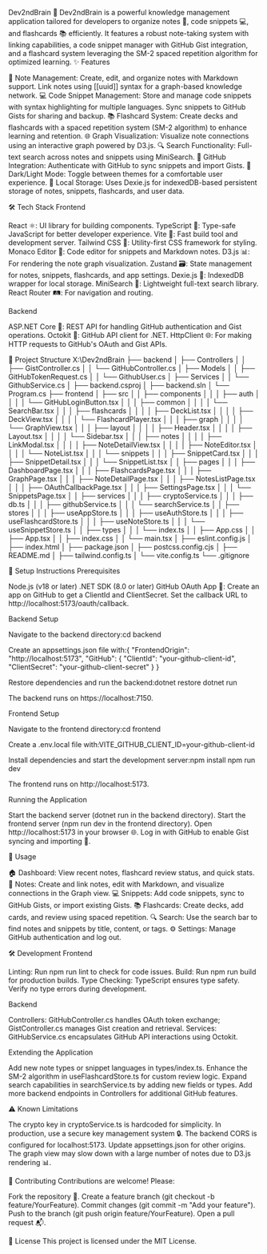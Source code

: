 Dev2ndBrain 🧠
Dev2ndBrain is a powerful knowledge management application tailored for developers to organize notes 📝, code snippets 💻, and flashcards 📚 efficiently. It features a robust note-taking system with linking capabilities, a code snippet manager with GitHub Gist integration, and a flashcard system leveraging the SM-2 spaced repetition algorithm for optimized learning.
✨ Features

📝 Note Management: Create, edit, and organize notes with Markdown support. Link notes using [[uuid]] syntax for a graph-based knowledge network.
💻 Code Snippet Management: Store and manage code snippets with syntax highlighting for multiple languages. Sync snippets to GitHub Gists for sharing and backup.
📚 Flashcard System: Create decks and flashcards with a spaced repetition system (SM-2 algorithm) to enhance learning and retention.
🌐 Graph Visualization: Visualize note connections using an interactive graph powered by D3.js.
🔍 Search Functionality: Full-text search across notes and snippets using MiniSearch.
🔗 GitHub Integration: Authenticate with GitHub to sync snippets and import Gists.
🌙 Dark/Light Mode: Toggle between themes for a comfortable user experience.
💾 Local Storage: Uses Dexie.js for indexedDB-based persistent storage of notes, snippets, flashcards, and user data.

🛠️ Tech Stack
Frontend

React ⚛️: UI library for building components.
TypeScript 📜: Type-safe JavaScript for better developer experience.
Vite 🚀: Fast build tool and development server.
Tailwind CSS 🎨: Utility-first CSS framework for styling.
Monaco Editor 📝: Code editor for snippets and Markdown notes.
D3.js 📊: For rendering the note graph visualization.
Zustand 🗃️: State management for notes, snippets, flashcards, and app settings.
Dexie.js 💽: IndexedDB wrapper for local storage.
MiniSearch 🔎: Lightweight full-text search library.
React Router 🛤️: For navigation and routing.

Backend

ASP.NET Core 🔧: REST API for handling GitHub authentication and Gist operations.
Octokit 🐙: GitHub API client for .NET.
HttpClient 🌐: For making HTTP requests to GitHub's OAuth and Gist APIs.

📂 Project Structure
X:\Dev2ndBrain
├── backend
│   ├── Controllers
│   │   ├── GistController.cs
│   │   └── GitHubController.cs
│   ├── Models
│   │   ├── GitHubTokenRequest.cs
│   │   └── GithubUser.cs
│   ├── Services
│   │   └── GithubService.cs
│   ├── backend.csproj
│   ├── backend.sln
│   └── Program.cs
├── frontend
│   ├── src
│   │   ├── components
│   │   │   ├── auth
│   │   │   │   └── GitHubLoginButton.tsx
│   │   │   ├── common
│   │   │   │   └── SearchBar.tsx
│   │   │   ├── flashcards
│   │   │   │   ├── DeckList.tsx
│   │   │   │   ├── DeckView.tsx
│   │   │   │   └── FlashcardPlayer.tsx
│   │   │   ├── graph
│   │   │   │   └── GraphView.tsx
│   │   │   ├── layout
│   │   │   │   ├── Header.tsx
│   │   │   │   ├── Layout.tsx
│   │   │   │   └── Sidebar.tsx
│   │   │   ├── notes
│   │   │   │   ├── LinkModal.tsx
│   │   │   │   ├── NoteDetailView.tsx
│   │   │   │   ├── NoteEditor.tsx
│   │   │   │   └── NoteList.tsx
│   │   │   └── snippets
│   │   │       ├── SnippetCard.tsx
│   │   │       ├── SnippetDetail.tsx
│   │   │       └── SnippetList.tsx
│   │   ├── pages
│   │   │   ├── DashboardPage.tsx
│   │   │   ├── FlashcardsPage.tsx
│   │   │   ├── GraphPage.tsx
│   │   │   ├── NoteDetailPage.tsx
│   │   │   ├── NotesListPage.tsx
│   │   │   ├── OAuthCallbackPage.tsx
│   │   │   ├── SettingsPage.tsx
│   │   │   └── SnippetsPage.tsx
│   │   ├── services
│   │   │   ├── cryptoService.ts
│   │   │   ├── db.ts
│   │   │   ├── githubService.ts
│   │   │   └── searchService.ts
│   │   ├── stores
│   │   │   ├── useAppStore.ts
│   │   │   ├── useAuthStore.ts
│   │   │   ├── useFlashcardStore.ts
│   │   │   ├── useNoteStore.ts
│   │   │   └── useSnippetStore.ts
│   │   ├── types
│   │   │   └── index.ts
│   │   ├── App.css
│   │   ├── App.tsx
│   │   ├── index.css
│   │   └── main.tsx
│   ├── eslint.config.js
│   ├── index.html
│   ├── package.json
│   ├── postcss.config.cjs
│   ├── README.md
│   ├── tailwind.config.ts
│   └── vite.config.ts
└── .gitignore

🚀 Setup Instructions
Prerequisites

Node.js (v18 or later)
.NET SDK (8.0 or later)
GitHub OAuth App 🔑: Create an app on GitHub to get a ClientId and ClientSecret. Set the callback URL to http://localhost:5173/oauth/callback.

Backend Setup

Navigate to the backend directory:cd backend


Create an appsettings.json file with:{
  "FrontendOrigin": "http://localhost:5173",
  "GitHub": {
    "ClientId": "your-github-client-id",
    "ClientSecret": "your-github-client-secret"
  }
}


Restore dependencies and run the backend:dotnet restore
dotnet run

The backend runs on https://localhost:7150.

Frontend Setup

Navigate to the frontend directory:cd frontend


Create a .env.local file with:VITE_GITHUB_CLIENT_ID=your-github-client-id


Install dependencies and start the development server:npm install
npm run dev

The frontend runs on http://localhost:5173.

Running the Application

Start the backend server (dotnet run in the backend directory).
Start the frontend server (npm run dev in the frontend directory).
Open http://localhost:5173 in your browser 🌐.
Log in with GitHub to enable Gist syncing and importing 🔗.

📖 Usage

🏠 Dashboard: View recent notes, flashcard review status, and quick stats.
📝 Notes: Create and link notes, edit with Markdown, and visualize connections in the Graph view.
💻 Snippets: Add code snippets, sync to GitHub Gists, or import existing Gists.
📚 Flashcards: Create decks, add cards, and review using spaced repetition.
🔍 Search: Use the search bar to find notes and snippets by title, content, or tags.
⚙️ Settings: Manage GitHub authentication and log out.

🛠️ Development
Frontend

Linting: Run npm run lint to check for code issues.
Build: Run npm run build for production builds.
Type Checking: TypeScript ensures type safety. Verify no type errors during development.

Backend

Controllers: GitHubController.cs handles OAuth token exchange; GistController.cs manages Gist creation and retrieval.
Services: GitHubService.cs encapsulates GitHub API interactions using Octokit.

Extending the Application

Add new note types or snippet languages in types/index.ts.
Enhance the SM-2 algorithm in useFlashcardStore.ts for custom review logic.
Expand search capabilities in searchService.ts by adding new fields or types.
Add more backend endpoints in Controllers for additional GitHub features.

⚠️ Known Limitations

The crypto key in cryptoService.ts is hardcoded for simplicity. In production, use a secure key management system 🔒.
The backend CORS is configured for localhost:5173. Update appsettings.json for other origins.
The graph view may slow down with a large number of notes due to D3.js rendering 📊.

🤝 Contributing
Contributions are welcome! Please:

Fork the repository 🍴.
Create a feature branch (git checkout -b feature/YourFeature).
Commit changes (git commit -m "Add your feature").
Push to the branch (git push origin feature/YourFeature).
Open a pull request 📬.

📄 License
This project is licensed under the MIT License.
